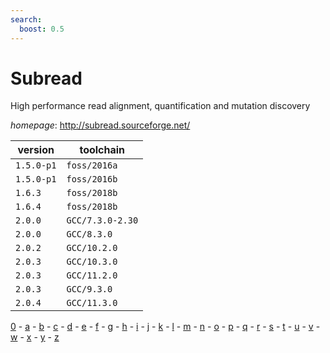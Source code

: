 ```yaml
---
search:
  boost: 0.5
---
```

# Subread

High performance read alignment, quantification and mutation discovery

*homepage*: <http://subread.sourceforge.net/>

version | toolchain
--------|----------
``1.5.0-p1`` | ``foss/2016a``
``1.5.0-p1`` | ``foss/2016b``
``1.6.3`` | ``foss/2018b``
``1.6.4`` | ``foss/2018b``
``2.0.0`` | ``GCC/7.3.0-2.30``
``2.0.0`` | ``GCC/8.3.0``
``2.0.2`` | ``GCC/10.2.0``
``2.0.3`` | ``GCC/10.3.0``
``2.0.3`` | ``GCC/11.2.0``
``2.0.3`` | ``GCC/9.3.0``
``2.0.4`` | ``GCC/11.3.0``

[0](../0/index.md) - [a](../a/index.md) - [b](../b/index.md) - [c](../c/index.md) - [d](../d/index.md) - [e](../e/index.md) - [f](../f/index.md) - [g](../g/index.md) - [h](../h/index.md) - [i](../i/index.md) - [j](../j/index.md) - [k](../k/index.md) - [l](../l/index.md) - [m](../m/index.md) - [n](../n/index.md) - [o](../o/index.md) - [p](../p/index.md) - [q](../q/index.md) - [r](../r/index.md) - [s](../s/index.md) - [t](../t/index.md) - [u](../u/index.md) - [v](../v/index.md) - [w](../w/index.md) - [x](../x/index.md) - [y](../y/index.md) - [z](../z/index.md)

